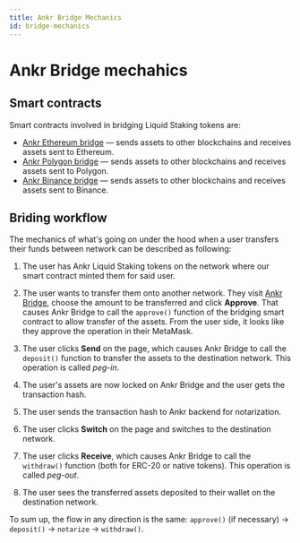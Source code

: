 ```yaml
---
title: Ankr Bridge Mechanics
id: bridge-mechanics
---
```


# Ankr Bridge mechahics

## Smart contracts

Smart contracts involved in bridging Liquid Staking tokens are:
* [Ankr Ethereum bridge](https://etherscan.io/address/0xc437df90b37c1db6657339e31bfe54627f0e7181) — sends assets to other blockchains and receives assets sent to Ethereum.
* [Ankr Polygon bridge](https://polygonscan.com/address/0x31be0fa706e391a88c3a09cc13112bd55e0887f5) — sends assets to other blockchains and receives assets sent to Polygon.
* [Ankr Binance bridge](https://bscscan.com/address/0xc437df90b37c1db6657339e31bfe54627f0e7181) — sends assets to other blockchains and receives assets sent to Binance.

## Briding workflow

The mechanics of what's going on under the hood when a user transfers their funds between network can be described as following:

1. The user has Ankr Liquid Staking tokens on the network where our smart contract minted them for said user.

2. The user wants to transfer them onto another network. They visit [Ankr Bridge](https://www.ankr.com/staking/bridge/), choose the amount to be transferred and click **Approve**. 
   That causes Ankr Bridge to call the `approve()` function of the bridging smart contract to allow transfer of the assets. From the user side, it looks like they approve the operation in their MetaMask.  

3. The user clicks **Send** on the page, which causes Ankr Bridge to call the `deposit()` function to transfer the assets to the destination network. 
   This operation is called *peg-in*.

4. The user's assets are now locked on Ankr Bridge and the user gets the transaction hash.

5. The user sends the transaction hash to Ankr backend for notarization.

6. The user clicks **Switch** on the page and switches to the destination network.

7. The user clicks **Receive**, which causes Ankr Bridge to call the `withdraw()` function (both for ERC-20 or native tokens).
   This operation is called *peg-out*.

8. The user sees the transferred assets deposited to their wallet on the destination network.

To sum up, the flow in any direction is the same: `approve()` (if necessary) -> `deposit()` -> `notarize` -> `withdraw()`.